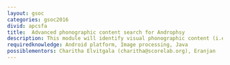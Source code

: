 ```yaml
---
layout: gsoc
categories: gsoc2016
divid: apcsfa
title:  Advanced phonographic content search for Androphsy
description: This module will identify visual phonographic content (i.e. images. Video, documents) and should provide a phonographic URL identification based on URL lookup. Using a URL lookup technique is required as there may be URLs that does not contain any explicit words but real content falls in phonographic category.
requiredknowledge: Android platform, Image processing, Java
possiblementors: Charitha Elvitgala (charitha@scorelab.org), Eranjan
---
```

